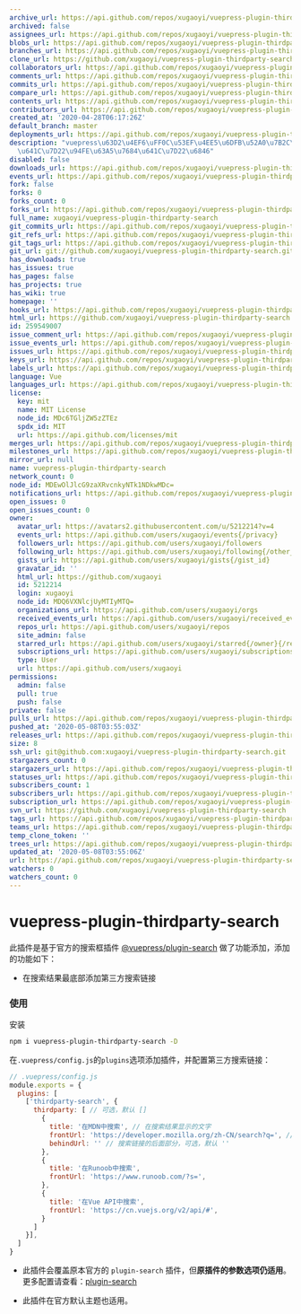 ```yaml
---
archive_url: https://api.github.com/repos/xugaoyi/vuepress-plugin-thirdparty-search/{archive_format}{/ref}
archived: false
assignees_url: https://api.github.com/repos/xugaoyi/vuepress-plugin-thirdparty-search/assignees{/user}
blobs_url: https://api.github.com/repos/xugaoyi/vuepress-plugin-thirdparty-search/git/blobs{/sha}
branches_url: https://api.github.com/repos/xugaoyi/vuepress-plugin-thirdparty-search/branches{/branch}
clone_url: https://github.com/xugaoyi/vuepress-plugin-thirdparty-search.git
collaborators_url: https://api.github.com/repos/xugaoyi/vuepress-plugin-thirdparty-search/collaborators{/collaborator}
comments_url: https://api.github.com/repos/xugaoyi/vuepress-plugin-thirdparty-search/comments{/number}
commits_url: https://api.github.com/repos/xugaoyi/vuepress-plugin-thirdparty-search/commits{/sha}
compare_url: https://api.github.com/repos/xugaoyi/vuepress-plugin-thirdparty-search/compare/{base}...{head}
contents_url: https://api.github.com/repos/xugaoyi/vuepress-plugin-thirdparty-search/contents/{+path}
contributors_url: https://api.github.com/repos/xugaoyi/vuepress-plugin-thirdparty-search/contributors
created_at: '2020-04-28T06:17:26Z'
default_branch: master
deployments_url: https://api.github.com/repos/xugaoyi/vuepress-plugin-thirdparty-search/deployments
description: "vuepress\u63D2\u4EF6\uFF0C\u53EF\u4EE5\u6DFB\u52A0\u7B2C\u4E09\u65B9\
  \u641C\u7D22\u94FE\u63A5\u7684\u641C\u7D22\u6846"
disabled: false
downloads_url: https://api.github.com/repos/xugaoyi/vuepress-plugin-thirdparty-search/downloads
events_url: https://api.github.com/repos/xugaoyi/vuepress-plugin-thirdparty-search/events
fork: false
forks: 0
forks_count: 0
forks_url: https://api.github.com/repos/xugaoyi/vuepress-plugin-thirdparty-search/forks
full_name: xugaoyi/vuepress-plugin-thirdparty-search
git_commits_url: https://api.github.com/repos/xugaoyi/vuepress-plugin-thirdparty-search/git/commits{/sha}
git_refs_url: https://api.github.com/repos/xugaoyi/vuepress-plugin-thirdparty-search/git/refs{/sha}
git_tags_url: https://api.github.com/repos/xugaoyi/vuepress-plugin-thirdparty-search/git/tags{/sha}
git_url: git://github.com/xugaoyi/vuepress-plugin-thirdparty-search.git
has_downloads: true
has_issues: true
has_pages: false
has_projects: true
has_wiki: true
homepage: ''
hooks_url: https://api.github.com/repos/xugaoyi/vuepress-plugin-thirdparty-search/hooks
html_url: https://github.com/xugaoyi/vuepress-plugin-thirdparty-search
id: 259549007
issue_comment_url: https://api.github.com/repos/xugaoyi/vuepress-plugin-thirdparty-search/issues/comments{/number}
issue_events_url: https://api.github.com/repos/xugaoyi/vuepress-plugin-thirdparty-search/issues/events{/number}
issues_url: https://api.github.com/repos/xugaoyi/vuepress-plugin-thirdparty-search/issues{/number}
keys_url: https://api.github.com/repos/xugaoyi/vuepress-plugin-thirdparty-search/keys{/key_id}
labels_url: https://api.github.com/repos/xugaoyi/vuepress-plugin-thirdparty-search/labels{/name}
language: Vue
languages_url: https://api.github.com/repos/xugaoyi/vuepress-plugin-thirdparty-search/languages
license:
  key: mit
  name: MIT License
  node_id: MDc6TGljZW5zZTEz
  spdx_id: MIT
  url: https://api.github.com/licenses/mit
merges_url: https://api.github.com/repos/xugaoyi/vuepress-plugin-thirdparty-search/merges
milestones_url: https://api.github.com/repos/xugaoyi/vuepress-plugin-thirdparty-search/milestones{/number}
mirror_url: null
name: vuepress-plugin-thirdparty-search
network_count: 0
node_id: MDEwOlJlcG9zaXRvcnkyNTk1NDkwMDc=
notifications_url: https://api.github.com/repos/xugaoyi/vuepress-plugin-thirdparty-search/notifications{?since,all,participating}
open_issues: 0
open_issues_count: 0
owner:
  avatar_url: https://avatars2.githubusercontent.com/u/5212214?v=4
  events_url: https://api.github.com/users/xugaoyi/events{/privacy}
  followers_url: https://api.github.com/users/xugaoyi/followers
  following_url: https://api.github.com/users/xugaoyi/following{/other_user}
  gists_url: https://api.github.com/users/xugaoyi/gists{/gist_id}
  gravatar_id: ''
  html_url: https://github.com/xugaoyi
  id: 5212214
  login: xugaoyi
  node_id: MDQ6VXNlcjUyMTIyMTQ=
  organizations_url: https://api.github.com/users/xugaoyi/orgs
  received_events_url: https://api.github.com/users/xugaoyi/received_events
  repos_url: https://api.github.com/users/xugaoyi/repos
  site_admin: false
  starred_url: https://api.github.com/users/xugaoyi/starred{/owner}{/repo}
  subscriptions_url: https://api.github.com/users/xugaoyi/subscriptions
  type: User
  url: https://api.github.com/users/xugaoyi
permissions:
  admin: false
  pull: true
  push: false
private: false
pulls_url: https://api.github.com/repos/xugaoyi/vuepress-plugin-thirdparty-search/pulls{/number}
pushed_at: '2020-05-08T03:55:03Z'
releases_url: https://api.github.com/repos/xugaoyi/vuepress-plugin-thirdparty-search/releases{/id}
size: 8
ssh_url: git@github.com:xugaoyi/vuepress-plugin-thirdparty-search.git
stargazers_count: 0
stargazers_url: https://api.github.com/repos/xugaoyi/vuepress-plugin-thirdparty-search/stargazers
statuses_url: https://api.github.com/repos/xugaoyi/vuepress-plugin-thirdparty-search/statuses/{sha}
subscribers_count: 1
subscribers_url: https://api.github.com/repos/xugaoyi/vuepress-plugin-thirdparty-search/subscribers
subscription_url: https://api.github.com/repos/xugaoyi/vuepress-plugin-thirdparty-search/subscription
svn_url: https://github.com/xugaoyi/vuepress-plugin-thirdparty-search
tags_url: https://api.github.com/repos/xugaoyi/vuepress-plugin-thirdparty-search/tags
teams_url: https://api.github.com/repos/xugaoyi/vuepress-plugin-thirdparty-search/teams
temp_clone_token: ''
trees_url: https://api.github.com/repos/xugaoyi/vuepress-plugin-thirdparty-search/git/trees{/sha}
updated_at: '2020-05-08T03:55:06Z'
url: https://api.github.com/repos/xugaoyi/vuepress-plugin-thirdparty-search
watchers: 0
watchers_count: 0
---
```


# vuepress-plugin-thirdparty-search

此插件是基于官方的搜索框插件 [@vuepress/plugin-search](https://github.com/vuejs/vuepress/tree/master/packages/@vuepress/plugin-search) 做了功能添加，添加的功能如下：

* 在搜索结果最底部添加第三方搜索链接



### 使用

安装

```sh
npm i vuepress-plugin-thirdparty-search -D
```

在`.vuepress/config.js`的`plugins`选项添加插件，并配置第三方搜索链接：

```js
// .vuepress/config.js
module.exports = {
  plugins: [
    ['thirdparty-search', {
      thirdparty: [ // 可选，默认 []
        {
          title: '在MDN中搜索', // 在搜索结果显示的文字
          frontUrl: 'https://developer.mozilla.org/zh-CN/search?q=', // 搜索链接的前面部分
          behindUrl: '' // 搜索链接的后面部分，可选，默认 ''
        },
        {
          title: '在Runoob中搜索',
          frontUrl: 'https://www.runoob.com/?s=',
        },
        {
          title: '在Vue API中搜索',
          frontUrl: 'https://cn.vuejs.org/v2/api/#',
        }
      ]
    }], 
  ]
}
```

* 此插件会覆盖原本官方的 `plugin-search` 插件，但**原插件的参数选项仍适用**。更多配置请查看：[plugin-search](https://v1.vuepress.vuejs.org/plugin/official/plugin-search.html)

* 此插件在官方默认主题也适用。

